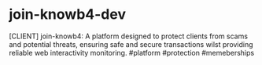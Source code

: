 # join-knowb4-dev
[CLIENT] join-knowb4: A platform designed to protect clients from scams and potential threats, ensuring safe and secure transactions wilst providing reliable web interactivity monitoring. #platform #protection #memeberships
